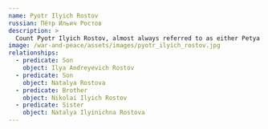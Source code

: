 ```yaml
---
name: Pyotr Ilyich Rostov
russian: Пётр Ильич Ростов
description: >
  Count Pyotr Ilyich Rostov, almost always referred to as either Petya or Petrusha, is the youngest member of the Rostov family. Petya is initially a minor character, however towards the end of the novel his importance to the plot increases as he joins the Russian army in their defence against the French invasion of 1812.
image: /war-and-peace/assets/images/pyotr_ilyich_rostov.jpg
relationships:
  - predicate: Son
    object: Ilya Andreyevich Rostov
  - predicate: Son
    object: Natalya Rostova
  - predicate: Brother
    object: Nikolai Ilyich Rostov
  - predicate: Sister
    object: Natalya Ilyinichna Rostova
---
```


